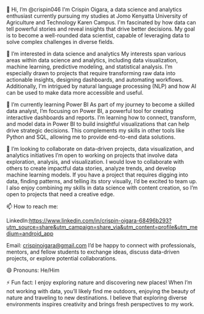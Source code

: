 👋 Hi, I’m @crispin046
I'm Crispin Oigara, a data science and analytics enthusiast currently pursuing my studies at Jomo Kenyatta University of Agriculture and Technology Karen Campus. I'm fascinated by how data can tell powerful stories and reveal insights that drive better decisions. My goal is to become a well-rounded data scientist, capable of leveraging data to solve complex challenges in diverse fields.

👀 I’m interested in data science and analytics
My interests span various areas within data science and analytics, including data visualization, machine learning, predictive modeling, and statistical analysis. I’m especially drawn to projects that require transforming raw data into actionable insights, designing dashboards, and automating workflows. Additionally, I'm intrigued by natural language processing (NLP) and how AI can be used to make data more accessible and useful.

🌱 I’m currently learning Power BI
As part of my journey to become a skilled data analyst, I’m focusing on Power BI, a powerful tool for creating interactive dashboards and reports. I’m learning how to connect, transform, and model data in Power BI to build insightful visualizations that can help drive strategic decisions. This complements my skills in other tools like Python and SQL, allowing me to provide end-to-end data solutions.

💞️ I’m looking to collaborate on data-driven projects, data visualization, and analytics initiatives
I’m open to working on projects that involve data exploration, analysis, and visualization. I would love to collaborate with others to create impactful data stories, analyze trends, and develop machine learning models. If you have a project that requires digging into data, finding patterns, and telling its story visually, I’d be excited to team up. I also enjoy combining my skills in data science with content creation, so I’m open to projects that need a creative edge.

📫 How to reach me:

LinkedIn:https://www.linkedin.com/in/crispin-oigara-68496b293?utm_source=share&utm_campaign=share_via&utm_content=profile&utm_medium=android_app

Email: crispinoigara@gmail.com 
I’d be happy to connect with professionals, mentors, and fellow students to exchange ideas, discuss data-driven projects, or explore potential collaborations.


😄 Pronouns: He/Him

⚡ Fun fact: I enjoy exploring nature and discovering new places!
When I’m not working with data, you’ll likely find me outdoors, enjoying the beauty of nature and traveling to new destinations. I believe that exploring diverse environments inspires creativity and brings fresh perspectives to my work.

